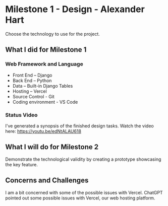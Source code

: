 # Milestone 1 - Design - Alexander Hart

Choose the technology to use for the project.

## What I did for Milestone 1

### Web Framework and Language

* Front End – Django
* Back End – Python
* Data – Built-in Django Tables
* Hosting – Vercel
* Source Control - Git
* Coding environment - VS Code 

### Status Video 

I've generated a synopsis of the finished design tasks. Watch the video here: https://youtu.be/edNtALAU618

## What I will do for Milestone 2

Demonstrate the technological validity by creating a prototype showcasing the key feature.

## Concerns and Challenges

I am a bit concerned with some of the possible issues with Vercel. ChatGPT pointed out some possible issues with Vercel, our web hosting platform.
